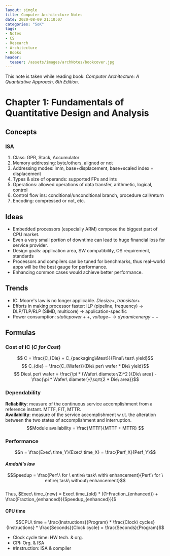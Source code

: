 ```yaml
---
layout: single
title: Computer Architecture Notes
date: 2020-08-09 21:10:07
categories: "SoK"
tags:
- Notes
- CS
- Research
- Architecture
- Books
header:
  teaser: /assets/images/archNotes/bookcover.jpg
---
```


This note is taken while reading book: *Computer Architecture: A Quantitative Approach, 6th Edition*. 

# Chapter 1: Fundamentals of Quantitative Design and Analysis

## Concepts

### ISA

1. Class: GPR, Stack, Accumulator
2. Memory addressing: byte/others, aligned or not
3. Addressing modes: imm, base+displacement, base+scaled index + displacement
4. Types & size of operands: supported FPs and ints
5. Operations: allowed operations of data transfer, arithmetic, logical, control
6. Control flow ins: conditional/unconditional branch, procedure call/return
7. Encoding: compressed or not, etc.

## Ideas

- Embedded processors (especially ARM) compose the biggest part of CPU market.
- Even a very small portion of downtime can lead to huge financial loss for service provider.
- Design goals: application area, SW compatibility, OS requirement, standards
- Processors and compilers can be tuned for benchmarks, thus real-world apps will be the best gauge for performance.
- Enhancing common cases would achieve better performance.

## Trends

- IC: Moore's law is no longer applicable. $Die size +$, $transistor +$
- Efforts in making processor faster: ILP (pipeline, frequency) -> DLP/TLP/RLP (SIMD, multicore) -> application-specific
- Power consumption: $static power ++$, $voltage -$ -> $dynamic energy --$

## Formulas

### Cost of IC (*C for Cost*)

$$ C = \frac{C_{Die} + C_{packaging\&test}}{Final\ test\ yield}$$
$$ C_{die}  = \frac{C_{Wafer}}{Die\ per\ wafer * Die\ yield}$$
$$ Dies\ per\ wafer = \frac{\pi * (Wafer\ diameter/2)^2 }{Die\ area} - \frac{\pi * Wafer\ diameter}{\sqrt{2 * Die\ area}}$$

### Dependability  

**Reliability**: measure of the continuous service accomplishment from a reference instant. MTTF, FIT, MTTR.  
**Availability**: measure of the service accomplishment w.r.t. the alteration between the two states of accomplishment and interruption.  
$$Module availability = \frac{MTTF}{MTTF + MTTR} $$

### Performance

$$n = \frac{Exec\ time_Y}{Exec\ time_X} = \frac{Perf_X}{Perf_Y}$$

#### *Amdahl's law*
$$Speedup = \frac{Perf.\ for \ entire\ task\ with\ enhancement}{Perf.\ for \ entire\ task\ without\ enhancement}$$  
Thus, $Exec\ time_{new} = Exec\ time_{old} * ((1-Fraction_{enhanced}) + \frac{Fraction_{enhanced}}{Speedup_{enhanced}})$

#### CPU time
$$CPU\ time = \frac{Instructions}{Program} * \frac{Clock\ cycles}{Instructions} * \frac{Seconds}{Clock cycle} = \frac{Seconds}{Program}$$

- Clock cycle time: HW tech. & org.
- CPI: Org. & ISA
- \#Instruction: ISA & compiler

